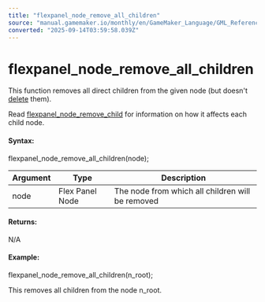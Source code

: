 ```yaml
---
title: "flexpanel_node_remove_all_children"
source: "manual.gamemaker.io/monthly/en/GameMaker_Language/GML_Reference/Flex_Panels/Function_Reference/flexpanel_node_remove_all_children.htm"
converted: "2025-09-14T03:59:58.039Z"
---
```


# flexpanel\_node\_remove\_all\_children

This function removes all direct children from the given node (but doesn't [delete](flexpanel_delete_node.md) them).

Read [flexpanel\_node\_remove\_child](flexpanel_node_remove_child.md) for information on how it affects each child node.

#### Syntax:

flexpanel\_node\_remove\_all\_children(node);

| Argument | Type | Description |
| --- | --- | --- |
| node | Flex Panel Node | The node from which all children will be removed |

#### Returns:

N/A

#### Example:

flexpanel\_node\_remove\_all\_children(n\_root);

This removes all children from the node n\_root.